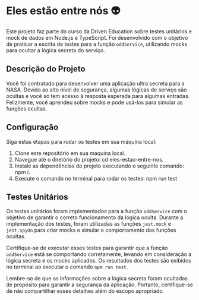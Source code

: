 # Eles estão entre nós 👽

Este projeto faz parte do curso da Driven Education sobre testes unitários e mock de dados em Node.js e TypeScript. Foi desenvolvido com o objetivo de praticar a escrita de testes para a função `oddService`, utilizando mocks para ocultar a lógica secreta do serviço.

## Descrição do Projeto

Você foi contratado para desenvolver uma aplicação ultra secreta para a NASA. Devido ao alto nível de segurança, algumas lógicas de serviço são ocultas e você só tem acesso à resposta esperada para algumas entradas. Felizmente, você aprendeu sobre mocks e pode usá-los para simular as funções ocultas.

## Configuração

Siga estas etapas para rodar os testes em sua máquina local:

1. Clone este repositório em sua máquina local.
2. Navegue até o diretório do projeto: cd eles-estao-entre-nos.
3. Instale as dependências do projeto executando o seguinte comando: npm i.
4. Execute o comando no terminal para rodar os testes: npm run test

## Testes Unitários

Os testes unitários foram implementados para a função `oddService` com o objetivo de garantir o correto funcionamento da lógica oculta. Durante a implementação dos testes, foram utilizadas as funções `jest.mock` e `jest.spyOn` para criar mocks e simular o comportamento das funções ocultas.

Certifique-se de executar esses testes para garantir que a função `oddService` está se comportando corretamente, levando em consideração a lógica secreta e os mocks aplicados. Os resultados dos testes são exibidos no terminal ao executar o comando `npm run test`.

Lembre-se de que as informações sobre a lógica secreta foram ocultadas de propósito para garantir a segurança da aplicação. Portanto, certifique-se de não compartilhar esses detalhes além do escopo apropriado.

